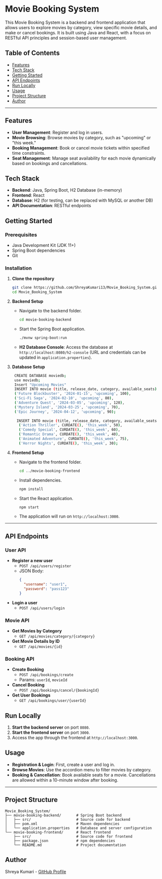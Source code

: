 
# Movie Booking System

This Movie Booking System is a backend and frontend application that allows users to explore movies by category, view specific movie details, and make or cancel bookings. It is built using Java and React, with a focus on RESTful API principles and session-based user management.

## Table of Contents
- [Features](#features)
- [Tech Stack](#tech-stack)
- [Getting Started](#getting-started)
- [API Endpoints](#api-endpoints)
- [Run Locally](#run-locally)
- [Usage](#usage)
- [Project Structure](#project-structure)
- [Author](#author)

---

## Features
- **User Management**: Register and log in users.
- **Movie Browsing**: Browse movies by category, such as "upcoming" or "this week."
- **Booking Management**: Book or cancel movie tickets within specified time constraints.
- **Seat Management**: Manage seat availability for each movie dynamically based on bookings and cancellations.

## Tech Stack
- **Backend**: Java, Spring Boot, H2 Database (in-memory)
- **Frontend**: React
- **Database**: H2 (for testing, can be replaced with MySQL or another DB)
- **API Documentation**: RESTful endpoints

## Getting Started

### Prerequisites
- Java Development Kit (JDK 11+)
- Spring Boot dependencies
- Git

### Installation
1. **Clone the repository**
   ```bash
   git clone https://github.com/ShreyaKumari13/Movie_Booking_System.git
   cd Movie_Booking_System
   ```

2. **Backend Setup**
   - Navigate to the backend folder.
     ```bash
     cd movie-booking-backend
     ```
   - Start the Spring Boot application.
     ```bash
     ./mvnw spring-boot:run
     ```
   - **H2 Database Console**:
     Access the database at `http://localhost:8080/h2-console` (URL and credentials can be updated in `application.properties`).
     
3. **Database Setup**
     ```bash
      CREATE DATABASE moviedb;
      use moviedb;
      Insert "Upcoming Movies"
      INSERT INTO movie (title, release_date, category, available_seats) VALUES 
      ('Future Blockbuster', '2024-01-15', 'upcoming', 100),
      ('Sci-Fi Saga', '2024-02-10', 'upcoming', 80),
      ('Adventure Quest', '2024-03-05', 'upcoming', 120),
      ('Mystery Island', '2024-03-25', 'upcoming', 70),
      ('Epic Journey', '2024-04-12', 'upcoming', 90);
         
       INSERT INTO movie (title, release_date, category, available_seats) VALUES 
        ('Action Thriller', CURDATE(), 'this_week', 50),
        ('Comedy Special', CURDATE(), 'this_week', 60),
        ('Romantic Drama', CURDATE(), 'this_week', 40),
        ('Animated Adventure', CURDATE(), 'this_week', 75),
        ('Horror Nights', CURDATE(), 'this_week', 30);
    
     ```

4. **Frontend Setup**
   - Navigate to the frontend folder.
     ```bash
     cd ../movie-booking-frontend
     ```
   - Install dependencies.
     ```bash
     npm install
     ```
   - Start the React application.
     ```bash
     npm start
     ```
   - The application will run on `http://localhost:3000`.

---

## API Endpoints

### User API
- **Register a new user**
  - `POST /api/users/register`
  - JSON Body:
    ```json
    {
      "username": "user1",
      "password": "pass123"
    }
    ```
- **Login a user**
  - `POST /api/users/login`

### Movie API
- **Get Movies by Category**
  - `GET /api/movies/category/{category}`
- **Get Movie Details by ID**
  - `GET /api/movies/{id}`

### Booking API
- **Create Booking**
  - `POST /api/bookings/create`
  - Params: `userId`, `movieId`
- **Cancel Booking**
  - `POST /api/bookings/cancel/{bookingId}`
- **Get User Bookings**
  - `GET /api/bookings/user/{userId}`

## Run Locally

1. **Start the backend server** on port `8080`.
2. **Start the frontend server** on port `3000`.
3. Access the app through the frontend at `http://localhost:3000`.

## Usage
- **Registration & Login**: First, create a user and log in.
- **Browse Movies**: Use the accordion menu to filter movies by category.
- **Booking & Cancellation**: Book available seats for a movie. Cancellations are allowed within a 10-minute window after booking.

---

## Project Structure
```plaintext
Movie_Booking_System/
├── movie-booking-backend/       # Spring Boot backend
│   ├── src/                     # Source code for backend
│   ├── pom.xml                  # Maven dependencies
│   └── application.properties   # Database and server configuration
└── movie-booking-frontend/      # React frontend
    ├── src/                     # Source code for frontend
    ├── package.json             # npm dependencies
    └── README.md                # Project documentation
```

## Author
Shreya Kumari - [GitHub Profile](https://github.com/ShreyaKumari13)
